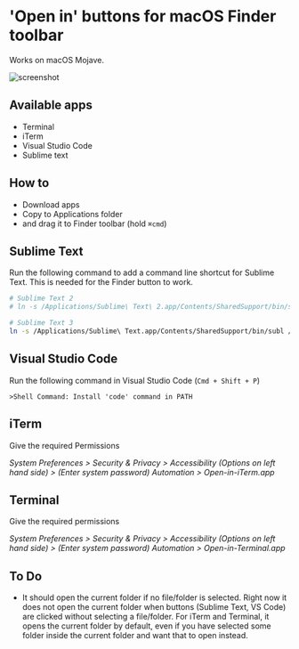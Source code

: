 # 'Open in' buttons for macOS Finder toolbar

Works on macOS Mojave.

![screenshot](src/images/screenshot.png "screenshot")

## Available apps

- Terminal
- iTerm
- Visual Studio Code
- Sublime text

## How to
- Download apps
- Copy to Applications folder
- and drag it to Finder toolbar (hold `⌘cmd`)

## Sublime Text
Run the following command to add a command line shortcut for Sublime Text. This is needed for the Finder button to work.

```bash
# Sublime Text 2
# ln -s /Applications/Sublime\ Text\ 2.app/Contents/SharedSupport/bin/subl /usr/local/bin/sublime

# Sublime Text 3
ln -s /Applications/Sublime\ Text.app/Contents/SharedSupport/bin/subl /usr/local/bin/subl
```

## Visual Studio Code
Run the following command in Visual Studio Code (`Cmd + Shift + P`)

```
>Shell Command: Install 'code' command in PATH
```

## iTerm

Give the required Permissions

_System Preferences > Security & Privacy > Accessibility (Options on left hand side) > (Enter system password) Automation > Open-in-iTerm.app_


## Terminal

Give the required permissions

_System Preferences > Security & Privacy > Accessibility (Options on left hand side) > (Enter system password) Automation > Open-in-Terminal.app_

## To Do
- It should open the current folder if no file/folder is selected. Right now it does not open the current folder when buttons (Sublime Text, VS Code) are clicked without selecting a file/folder. For iTerm and Terminal, it opens the current folder by default, even if you have selected some folder inside the current folder and want that to open instead.
